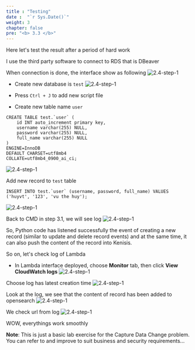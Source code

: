 ```yaml
---
title : "Testing"
date :  "`r Sys.Date()`" 
weight: 3
chapter: false
pre: "<b> 3.3 </b>"
---
```


Here let's test the result after a period of hard work

I use the third party software to connect to RDS that is DBeaver

When connection is done, the interface show as following
![2.4-step-1](/images/test-1.png)

- Create new database is `test`
![2.4-step-1](/images/test-2.png)

- Press `Ctrl + J` to add new script file
- Create new table name `user`
```
CREATE TABLE test.`user` (
	id INT auto_increment primary key,
	username varchar(255) NULL,
	password varchar(255) NULL,
	full_name varchar(255) NULL
)
ENGINE=InnoDB
DEFAULT CHARSET=utf8mb4
COLLATE=utf8mb4_0900_ai_ci;
```
![2.4-step-1](/images/test-3.png)

Add new record to `test` table
```
INSERT INTO test.`user` (username, password, full_name) VALUES ('huyvt', '123', 'vu the huy');
```
![2.4-step-1](/images/test-4.png)

Back to CMD in step 3.1, we will see log
![2.4-step-1](/images/test-6.png)

So, Python code has listened successfully the event of creating a new record (similar to update and delete record events) and at the same time, it can also push the content of the record into Kenisis.

So on, let's check log of Lambda
- In Lambda interface deployed, choose **Monitor** tab, then click **View CloudWatch logs**
![2.4-step-1](./images/test-5.png)

Choose log has latest creation time
![2.4-step-1](/images/test-7.png)

Look at the log, we see that the content of record has been added to opensearch 
![2.4-step-1](/images/test-8.png)

We check url from log
![2.4-step-1](/images/test-9.png)

WOW, everythings work smoothly

**Note**: This is just a basic lab exercise for the Capture Data Change problem. You can refer to and improve to suit business and security requirements...
